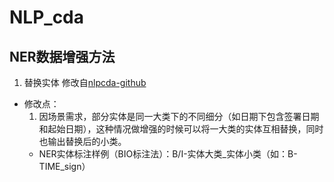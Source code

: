 # NLP_cda

## NER数据增强方法
1. 替换实体 修改自[nlpcda-github](https://github.com/425776024/nlpcda)
  * 修改点：
    1. 因场景需求，部分实体是同一大类下的不同细分（如日期下包含签署日期和起始日期），这种情况做增强的时候可以将一大类的实体互相替换，同时也输出替换后的小类。
      * NER实体标注样例（BIO标注法）：B/I-实体大类_实体小类（如：B-TIME_sign）

